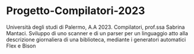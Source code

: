 # Progetto-Compilatori-2023
Università degli studi di Palermo, A.A 2023.
Compilatori, prof.ssa Sabrina Mantaci.
Sviluppo di uno scanner e di un parser per un linguaggio atto alla descrizione giornaliera di una biblioteca, mediante i generatori automatici Flex e Bison
